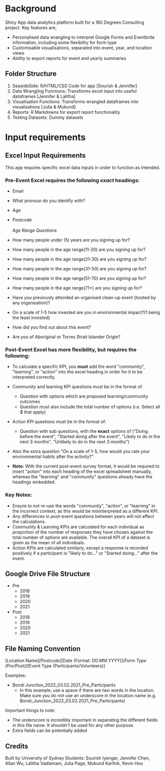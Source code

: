 # Background
Shiny App data analytics platform built for a 180 Degrees Consulting project. 
Key features are;
- Personalised data wrangling to interpret Google Forms and Eventbrite information, including some flexibility for form type
- Customisable visualisations, separated into event, year, and location views
- Ability to export reports for event and yearly summaries

## Folder Structure
1. SeasideSide: R/HTML/CSS Code for app [Sourish & Jennifer]
2. Data Wrangling Functions: Transforms excel input into useful dataframes [Jennifer & Lalitha]
3. Visualisation Functions: Transforms wrangled dataframes into visualisations [Julia & Mukund]
4. Reports: R Markdowns for export report functionality
5. Testing Datasets: Dummy datasets

# Input requirements

## Excel Input Requirements 
This app requires specific excel data inputs in order to function as intended.

### Pre-Event Excel requires the following *exact* headings:
* Email
* What pronoun do you identify with?
* Age
* Postcode<br/><br/>
_Age Range Questions_
* How many people under (5) years are you signing up for?
* How many people in the age range(11-20) are you signing up for?
* How many people in the age range(21-30) are you signing up for?
* How many people in the age range(31-50) are you signing up for?
* How many people in the age range(51-70) are you signing up for?
* How many people in the age range(71+) are you signing up for?
* Have you previously attended an organised clean-up event (hosted by any organisation)?

* On a scale of 1-5 how invested are you in environmental impact?(1 being the least invested)
* How did you find out about this event?
* Are you of Aboriginal or Torres Strait Islander Origin?

### Post-Event Excel has more flexibility, but requires the following:
* To calculate a specific KPI, you **must** add the word "community", "learning", or "action" into the excel heading in order for it to be interpreted correctly.
* Community and learning KPI questions must be in the format of:
  * Question with options which are proposed learning/community outcomes
  * Question must also include the total number of options (i.e. Select all **3** that apply)
* Action KPI questions must be in the format of:
  * Question with sub questions, with the **exact** options of ("Doing before the event", "Started doing after the event", "Likely to do in the next 3 months", "Unlikely to do in the next 3 months")
* Also the extra question "On a scale of 1-5, how would you rate your environmental habits after the activity?"

* **Note:** With the current post-event survey format, it would be required to insert "action" into each heading of the excel spreadsheet manually, whereas the "learning" and "community" questions already have the headings embedded. 

### Key Notes:
* Ensure to not re-use the words "community", "action", or "learning" in the incorrect context, as this would be misinterpreted as a different KPI.
* Any differences in post-event questions between years will not affect the calculations.
* Community & Learning KPIs are calculated for each individual as proportion of the number of responses they have chosen against the total number of options are available. The overall KPI of a dataset is given as the mean of all individuals.
* Action KPIs are calculated similarly, except a response is recorded positively if a participant is "likely to do..." or "Started doing..." after the event. 


## Google Drive File Structure
* Pre
  * 2018
  * 2019
  * 2020
  * 2021
* Post
  * 2018
  * 2019
  * 2020
  * 2021

## File Naming Convention
[Location Name]_[Postcode]_[Date (Format: DD.MM.YYYY)]_[Form Type (Pre/Post)]_[Event Type (Participants/Volunteers)]

Examples:
* Bondi Junction_2022_03.02.2021_Pre_Participants
  * In this example, use a space if there are two words in the location. Make sure you do not use an underscore in the location name (e.g. Bondi_Junction_2022_03.02.2021_Pre_Participants)

Important things to note:
* The underscore is incredibly important in separating the different fields in this file name. It shouldn't be used for any other purpose.
* Extra fields can be potentially added

## Credits
Built by University of Sydney Students: Sourish Iyengar, Jennifer Chen, Allan Wu, Lalitha Vadlamani, Julia Page, Mukund Karthik, Kevin Hou
